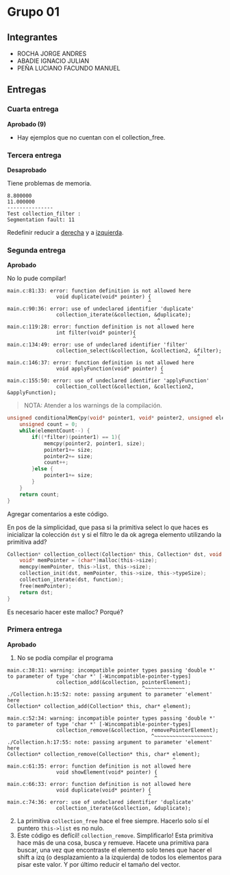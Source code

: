 # Grupo 01

## Integrantes

* ROCHA JORGE ANDRES
* ABADIE IGNACIO JULIAN
* PEÑA LUCIANO FACUNDO MANUEL

## Entregas

### Cuarta entrega

**Aprobado (9)** 

- Hay ejemplos que no cuentan con el collection_free.


### Tercera entrega

**Desaprobado** 

Tiene problemas de memoria.

```
8.800000
11.000000
---------------
Test collection_filter :
Segmentation fault: 11
``` 

Redefinir reducir a [derecha](https://developer.mozilla.org/en-US/docs/Web/JavaScript/Reference/Global_Objects/Array/ReduceRight?v=example) y a [izquierda](https://developer.mozilla.org/en-US/docs/Web/JavaScript/Reference/Global_Objects/Array/reduce?v=example).

### Segunda entrega

**Aprobado** 

No lo pude compilar!

```
main.c:81:33: error: function definition is not allowed here
                void duplicate(void* pointer) {
                                              ^
main.c:90:36: error: use of undeclared identifier 'duplicate'
                collection_iterate(&collection, &duplicate);
                                                 ^
main.c:119:28: error: function definition is not allowed here
                int filter(void* pointer){
                                         ^
main.c:134:49: error: use of undeclared identifier 'filter'
                collection_select(&collection, &collection2, &filter);
                                                              ^
main.c:146:37: error: function definition is not allowed here
                void applyFunction(void* pointer) {
                                                  ^
main.c:155:50: error: use of undeclared identifier 'applyFunction'
                collection_collect(&collection, &collection2, &applyFunction);
```

> NOTA: Atender a los warnings de la compilación.

```c 
unsigned conditionalMemCpy(void* pointer1, void* pointer2, unsigned elementCount, unsigned size, int (*filter)(void*)){
	unsigned count = 0;
	while(elementCount--) {
		if((*filter)(pointer1) == 1){
			memcpy(pointer2, pointer1, size);
			pointer1+= size;
			pointer2+= size;
			count++;
		}else {
			pointer1+= size;
		}
	}
	return count;
}

``` 

Agregar comentarios a este código.

En pos de la simplicidad, que pasa si la primitiva select lo que haces es inicializar la colección ```dst``` y si el filtro le da ok agrega elemento utilizando la primitiva add? 

```c
Collection* collection_collect(Collection* this, Collection* dst, void (*function)(void*)) {
	void* memPointer = (char*)malloc(this->size);
	memcpy(memPointer, this->list, this->size);
	collection_init(dst, memPointer, this->size, this->typeSize);
	collection_iterate(dst, function);
	free(memPointer);
	return dst;
}
```

Es necesario hacer este malloc? Porqué?

### Primera entrega

**Aprobado**

1. No se podía compilar el programa

```
main.c:38:31: warning: incompatible pointer types passing 'double *' to parameter of type 'char *' [-Wincompatible-pointer-types]
                collection_add(&collection, pointerElement);
                                            ^~~~~~~~~~~~~~
./Collection.h:15:52: note: passing argument to parameter 'element' here
Collection* collection_add(Collection* this, char* element);
                                                   ^
main.c:52:34: warning: incompatible pointer types passing 'double *' to parameter of type 'char *' [-Wincompatible-pointer-types]
                collection_remove(&collection, removePointerElement);
                                               ^~~~~~~~~~~~~~~~~~~~
./Collection.h:17:55: note: passing argument to parameter 'element' here
Collection* collection_remove(Collection* this, char* element);
                                                      ^
main.c:61:35: error: function definition is not allowed here
                void showElement(void* pointer) {
                                                ^
main.c:66:33: error: function definition is not allowed here
                void duplicate(void* pointer) {
                                              ^
main.c:74:36: error: use of undeclared identifier 'duplicate'
                collection_iterate(&collection, &duplicate);
```
2. La primitiva ```collection_free``` hace el free siempre.  Hacerlo solo sí el puntero ```this->list``` es no nulo.
3. Este código es defícil! ```collection_remove```. Simplificarlo! Esta primitiva hace más de una cosa, busca y remueve.  Hacete una primitiva para buscar, una vez que encontraste el elemento solo tenes que hacer el shift a izq (o desplazamiento a la izquierda) de todos los elementos para pisar este valor.  Y por último reducir el tamaño del vector. 
